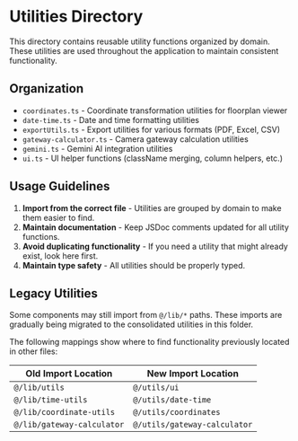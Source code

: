 # Utilities Directory

This directory contains reusable utility functions organized by domain. These utilities are used throughout the application to maintain consistent functionality.

## Organization

- `coordinates.ts` - Coordinate transformation utilities for floorplan viewer
- `date-time.ts` - Date and time formatting utilities
- `exportUtils.ts` - Export utilities for various formats (PDF, Excel, CSV)
- `gateway-calculator.ts` - Camera gateway calculation utilities
- `gemini.ts` - Gemini AI integration utilities
- `ui.ts` - UI helper functions (className merging, column helpers, etc.)

## Usage Guidelines

1. **Import from the correct file** - Utilities are grouped by domain to make them easier to find.
2. **Maintain documentation** - Keep JSDoc comments updated for all utility functions.
3. **Avoid duplicating functionality** - If you need a utility that might already exist, look here first.
4. **Maintain type safety** - All utilities should be properly typed.

## Legacy Utilities

Some components may still import from `@/lib/*` paths. These imports are gradually being migrated to the consolidated utilities in this folder.

The following mappings show where to find functionality previously located in other files:

| Old Import Location | New Import Location |
|--------------------|---------------------|
| `@/lib/utils` | `@/utils/ui` |
| `@/lib/time-utils` | `@/utils/date-time` |
| `@/lib/coordinate-utils` | `@/utils/coordinates` |
| `@/lib/gateway-calculator` | `@/utils/gateway-calculator` |